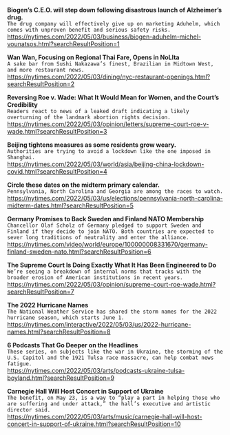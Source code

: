 **Biogen’s C.E.O. will step down following disastrous launch of Alzheimer’s drug.**\
`The drug company will effectively give up on marketing Aduhelm, which comes with unproven benefit and serious safety risks.`\
https://nytimes.com/2022/05/03/business/biogen-aduhelm-michel-vounatsos.html?searchResultPosition=1

**Wan Wan, Focusing on Regional Thai Fare, Opens in NoLIta**\
`A sake bar from Sushi Nakazawa’s finest, Brazilian in Midtown West, and more restaurant news.`\
https://nytimes.com/2022/05/03/dining/nyc-restaurant-openings.html?searchResultPosition=2

**Reversing Roe v. Wade: What It Would Mean for Women, and the Court’s Credibility**\
`Readers react to news of a leaked draft indicating a likely overturning of the landmark abortion rights decision.`\
https://nytimes.com/2022/05/03/opinion/letters/supreme-court-roe-v-wade.html?searchResultPosition=3

**Beijing tightens measures as some residents grow weary.**\
`Authorities are trying to avoid a lockdown like the one imposed in Shanghai.`\
https://nytimes.com/2022/05/03/world/asia/beijing-china-lockdown-covid.html?searchResultPosition=4

**Circle these dates on the midterm primary calendar.**\
`Pennsylvania, North Carolina and Georgia are among the races to watch.`\
https://nytimes.com/2022/05/03/us/elections/pennsylvania-north-carolina-midterm-dates.html?searchResultPosition=5

**Germany Promises to Back Sweden and Finland NATO Membership**\
`Chancellor Olaf Scholz of Germany pledged to support Sweden and Finland if they decide to join NATO. Both countries are expected to sever long traditions of neutrality and enter the alliance.`\
https://nytimes.com/video/world/europe/100000008331670/germany-finland-sweden-nato.html?searchResultPosition=6

**The Supreme Court Is Doing Exactly What It Has Been Engineered to Do**\
`We’re seeing a breakdown of internal norms that tracks with the broader erosion of American institutions in recent years.`\
https://nytimes.com/2022/05/03/opinion/supreme-court-roe-wade.html?searchResultPosition=7

**The 2022 Hurricane Names**\
`The National Weather Service has shared the storm names for the 2022 hurricane season, which starts June 1.`\
https://nytimes.com/interactive/2022/05/03/us/2022-hurricane-names.html?searchResultPosition=8

**6 Podcasts That Go Deeper on the Headlines**\
`These series, on subjects like the war in Ukraine, the storming of the U.S. Capitol and the 1921 Tulsa race massacre, can help combat news fatigue.`\
https://nytimes.com/2022/05/03/arts/podcasts-ukraine-tulsa-boyland.html?searchResultPosition=9

**Carnegie Hall Will Host Concert in Support of Ukraine**\
`The benefit, on May 23, is a way to “play a part in helping those who are suffering and under attack,” the hall’s executive and artistic director said.`\
https://nytimes.com/2022/05/03/arts/music/carnegie-hall-will-host-concert-in-support-of-ukraine.html?searchResultPosition=10

